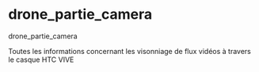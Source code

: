 # drone_partie_camera
drone_partie_camera

Toutes les informations concernant les visonniage de flux vidéos à travers le casque HTC VIVE

